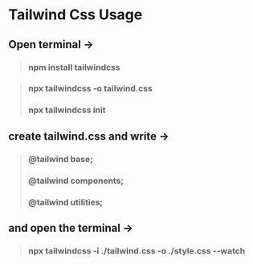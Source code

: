 # Tailwind Css Usage

## Open terminal -> 

> ### npm install tailwindcss

> ### npx tailwindcss -o tailwind.css
>
> ### npx tailwindcss init	

## create tailwind.css and write ->

> ### @tailwind base;
>
> ### @tailwind components;
>
> ### @tailwind utilities;

##  and open the terminal ->

> ### npx tailwindcss -i ./tailwind.css -o ./style.css --watch
